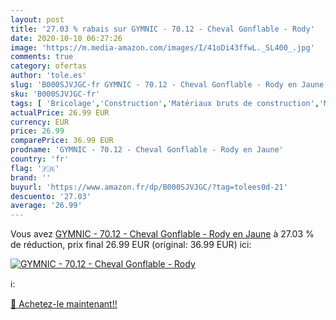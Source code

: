 ```yaml
---
layout: post
title: '27.03 % rabais sur GYMNIC - 70.12 - Cheval Gonflable - Rody'
date: 2020-10-10 06:27:26
image: 'https://m.media-amazon.com/images/I/41oDi43ffwL._SL400_.jpg'
comments: true
category: ofertas
author: 'tole.es'
slug: 'B000SJVJGC-fr GYMNIC - 70.12 - Cheval Gonflable - Rody en Jaune'
sku: 'B000SJVJGC-fr'
tags: [ 'Bricolage','Construction','Matériaux bruts de construction','Matériel de construction', ]
actualPrice: 26.99 EUR
currency: EUR
price: 26.99
comparePrice: 36.99 EUR
prodname: 'GYMNIC - 70.12 - Cheval Gonflable - Rody en Jaune'
country: 'fr'
flag: '🇫🇷'
brand: ''
buyurl: 'https://www.amazon.fr/dp/B000SJVJGC/?tag=tolees0d-21'
descuento: '27.03'
average: '26.99'
---
```


Vous avez [GYMNIC - 70.12 - Cheval Gonflable - Rody en Jaune](https://www.amazon.fr/dp/B000SJVJGC/?tag=tolees0d-21)  à  27.03 % de réduction, prix final  26.99 EUR (original: 36.99 EUR) ici:

[![GYMNIC - 70.12 - Cheval Gonflable - Rody](https://m.media-amazon.com/images/I/41oDi43ffwL._SL400_.jpg)](https://www.amazon.fr/dp/B000SJVJGC/?tag=tolees0d-21)

ℹ️:


[🛒 Achetez-le maintenant!!](https://www.amazon.fr/dp/B000SJVJGC/?tag=tolees0d-21)
